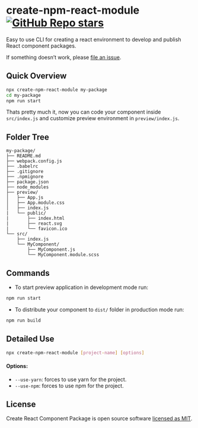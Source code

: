 # create-npm-react-module [![GitHub Repo stars](https://img.shields.io/github/stars/furkansancu/create-npm-react-module?style=plastic)](https://github.com/furkansancu/create-npm-react-module)

Easy to use CLI for creating a react environment to develop and publish React component packages.

If something doesn’t work, please [file an issue](https://github.com/furkansancu/create-npm-react-module/issues/new).

## Quick Overview

```bash
npx create-npm-react-module my-package
cd my-package
npm run start
```

Thats pretty much it, now you can code your component inside `src/index.js` and customize preview environment in `preview/index.js`.

## Folder Tree

```
my-package/
├── README.md
├── webpack.config.js
├── .babelrc
├── .gitignore
├── .npmignore
├── package.json
├── node_modules
├── preview/
│   ├── App.js
│   ├── App.module.css
│   ├── index.js
|   └── public/
|       ├── index.html
|       ├── react.svg
|       └── favicon.ico
└── src/
    ├── index.js
    └── MyComponent/
        ├── MyComponent.js
        └── MyComponent.module.scss
```

## Commands
- To start preview application in development mode run:
```sh
npm run start
```
- To distribute your component to `dist/` folder in production mode run:
```sh
npm run build
```

## Detailed Use
```bash
npx create-npm-react-module [project-name] [options]
```

#### Options:
- `--use-yarn`: forces to use yarn for the project.
- `--use-npm`: forces to use npm for the project.

## License

Create React Component Package is open source software [licensed as MIT](https://github.com/furkansancu/create-npm-react-module/blob/main/LICENSE).